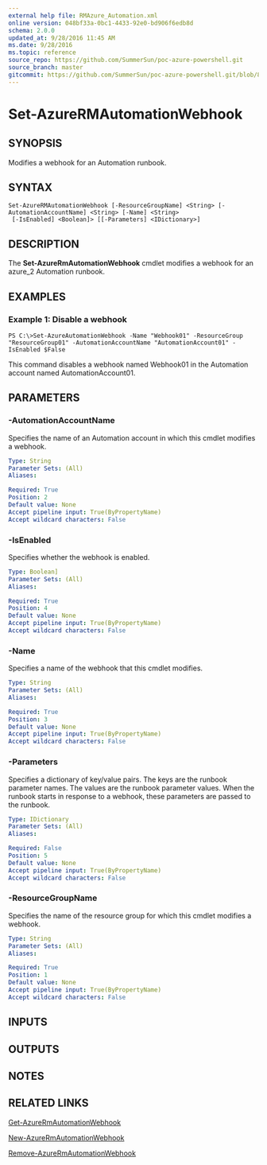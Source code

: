```yaml
---
external help file: RMAzure_Automation.xml
online version: 048bf33a-0bc1-4433-92e0-bd906f6edb8d
schema: 2.0.0
updated_at: 9/28/2016 11:45 AM
ms.date: 9/28/2016
ms.topic: reference
source_repo: https://github.com/SummerSun/poc-azure-powershell.git
source_branch: master
gitcommit: https://github.com/SummerSun/poc-azure-powershell.git/blob/8903b0f1daa01932ac5fa167f377736de2df6709/azureps-cmdlets-docs/Resource%20Manager/Automation%20Cmdlets/v1.0/Set-AzureRMAutomationWebhook.md
---
```


# Set-AzureRMAutomationWebhook
## SYNOPSIS
Modifies a webhook for an Automation runbook.

## SYNTAX

```
Set-AzureRMAutomationWebhook [-ResourceGroupName] <String> [-AutomationAccountName] <String> [-Name] <String>
 [-IsEnabled] <Boolean]> [[-Parameters] <IDictionary>]
```

## DESCRIPTION
The **Set-AzureRmAutomationWebhook** cmdlet modifies a webhook for an azure_2 Automation runbook.

## EXAMPLES

### Example 1: Disable a webhook
```
PS C:\>Set-AzureAutomationWebhook -Name "Webhook01" -ResourceGroup "ResourceGroup01" -AutomationAccountName "AutomationAccount01" -IsEnabled $False
```

This command disables a webhook named Webhook01 in the Automation account named AutomationAccount01.

## PARAMETERS

### -AutomationAccountName
Specifies the name of an Automation account in which this cmdlet modifies a webhook.

```yaml
Type: String
Parameter Sets: (All)
Aliases: 

Required: True
Position: 2
Default value: None
Accept pipeline input: True(ByPropertyName)
Accept wildcard characters: False
```

### -IsEnabled
Specifies whether the webhook is enabled.

```yaml
Type: Boolean]
Parameter Sets: (All)
Aliases: 

Required: True
Position: 4
Default value: None
Accept pipeline input: True(ByPropertyName)
Accept wildcard characters: False
```

### -Name
Specifies a name of the webhook that this cmdlet modifies.

```yaml
Type: String
Parameter Sets: (All)
Aliases: 

Required: True
Position: 3
Default value: None
Accept pipeline input: True(ByPropertyName)
Accept wildcard characters: False
```

### -Parameters
Specifies a dictionary of key/value pairs.
The keys are the runbook parameter names.
The values are the runbook parameter values.
When the runbook starts in response to a webhook, these parameters are passed to the runbook.

```yaml
Type: IDictionary
Parameter Sets: (All)
Aliases: 

Required: False
Position: 5
Default value: None
Accept pipeline input: True(ByPropertyName)
Accept wildcard characters: False
```

### -ResourceGroupName
Specifies the name of the resource group for which this cmdlet modifies a webhook.

```yaml
Type: String
Parameter Sets: (All)
Aliases: 

Required: True
Position: 1
Default value: None
Accept pipeline input: True(ByPropertyName)
Accept wildcard characters: False
```

## INPUTS

## OUTPUTS

## NOTES

## RELATED LINKS

[Get-AzureRmAutomationWebhook](048bf33a-0bc1-4433-92e0-bd906f6edb8d)

[New-AzureRmAutomationWebhook](cca289e3-4c75-48af-9f25-f99b0c6965c4)

[Remove-AzureRmAutomationWebhook](8dadbd54-8df1-4b9e-b853-97893e3ad73a)

